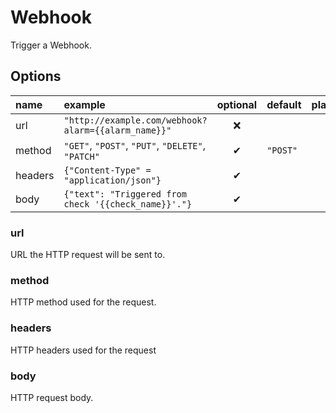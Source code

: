 # Webhook
Trigger a Webhook.

## Options
| name | example | optional | default | placeholders |
|:---|:---|:---:|:---|:---:|
| url | `"http://example.com/webhook?alarm={{alarm_name}}"` | ❌ | | ✔ |
| method | `"GET"`, `"POST"`, `"PUT"`, `"DELETE"`, `"PATCH"` | ✔ | `"POST"` | ❌ |
| headers | `{"Content-Type" = "application/json"}` | ✔ | | ❌ |
| body | `{"text": "Triggered from check '{{check_name}}'."}`  | ✔ | | ✔ |

### url
URL the HTTP request will be sent to.

### method
HTTP method used for the request.

### headers
HTTP headers used for the request

### body
HTTP request body.
